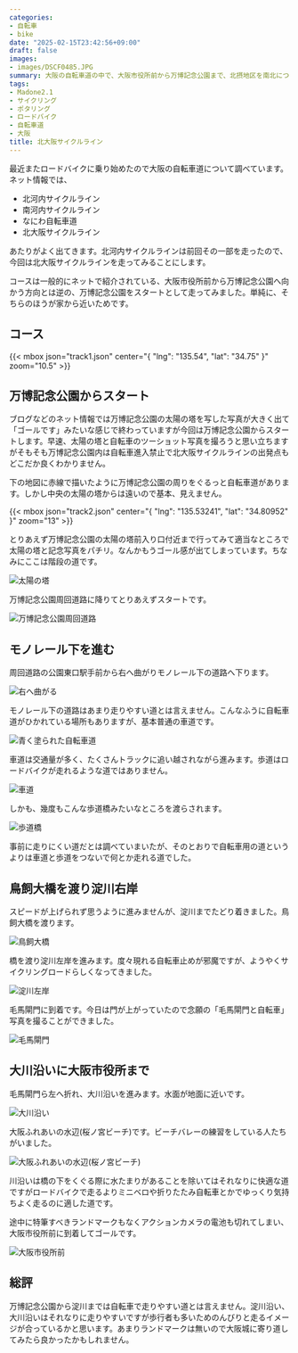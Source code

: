 ```yaml
---
categories:
- 自転車
- bike
date: "2025-02-15T23:42:56+09:00"
draft: false
images: 
- images/DSCF0485.JPG
summary: 大阪の自転車道の中で、大阪市役所前から万博記念公園まで、北摂地区を南北につなぐ北大阪サイクルラインを走ってみました。
tags:
- Madone2.1
- サイクリング
- ポタリング
- ロードバイク
- 自転車道
- 大阪
title: 北大阪サイクルライン
---
```


最近またロードバイクに乗り始めたので大阪の自転車道について調べています。ネット情報では、

-   北河内サイクルライン
-   南河内サイクルライン
-   なにわ自転車道
-   北大阪サイクルライン

あたりがよく出てきます。北河内サイクルラインは前回その一部を走ったので、今回は北大阪サイクルラインを走ってみることにします。

コースは一般的にネットで紹介されている、大阪市役所前から万博記念公園へ向かう方向とは逆の、万博記念公園をスタートとして走ってみました。単純に、そちらのほうが家から近いためです。

## コース

{{< mbox json="track1.json" center="{ \"lng\": \"135.54\", \"lat\": \"34.75\" }" zoom="10.5" >}}

## 万博記念公園からスタート

ブログなどのネット情報では万博記念公園の太陽の塔を写した写真が大きく出て「ゴールです」みたいな感じで終わっていますが今回は万博記念公園からスタートします。早速、太陽の塔と自転車のツーショット写真を撮ろうと思い立ちますがそもそも万博記念公園内は自転車進入禁止で北大阪サイクルラインの出発点もどこだか良くわかりません。

下の地図に赤線で描いたように万博記念公園の周りをぐるっと自転車道があります。しかし中央の太陽の塔からは遠いので基本、見えません。

{{< mbox json="track2.json" center="{ \"lng\": \"135.53241\", \"lat\": \"34.80952\" }" zoom="13" >}}

とりあえず万博記念公園の太陽の塔前入り口付近まで行ってみて適当なところで太陽の塔と記念写真をパチリ。なんかもうゴール感が出てしまっています。ちなみにここは階段の道です。

![太陽の塔](./images/DSCF0486.JPG)

万博記念公園周回道路に降りてとりあえずスタートです。

![万博記念公園周回道路](./images/FHD0005.JPG)

## モノレール下を進む

周回道路の公園東口駅手前から右へ曲がりモノレール下の道路へ下ります。

![右へ曲がる](./images/ap-2020-10-24-10h12m58s492.png)

モノレール下の道路はあまり走りやすい道とは言えません。こんなふうに自転車道がひかれている場所もありますが、基本普通の車道です。

![青く塗られた自転車道](./images/FHD0007.JPG)

車道は交通量が多く、たくさんトラックに追い越されながら進みます。歩道はロードバイクが走れるような道ではありません。

![車道](./images/ap-2020-10-24-10h18m11s130.png)

しかも、幾度もこんな歩道橋みたいなところを渡らされます。

![歩道橋](./images/ap-2020-10-24-10h25m02s018.png)

事前に走りにくい道だとは調べていまいたが、そのとおりで自転車用の道というよりは車道と歩道をつないで何とか走れる道でした。

## 鳥飼大橋を渡り淀川右岸

スピードが上げられず思うように進みませんが、淀川までたどり着きました。鳥飼大橋を渡ります。

![鳥飼大橋](./images/ap-2020-10-24-10h46m56s685.png)

橋を渡り淀川左岸を進みます。度々現れる自転車止めが邪魔ですが、ようやくサイクリングロードらしくなってきました。

![淀川左岸](./images/ap-2020-10-24-10h54m18s149.png)

毛馬閘門に到着です。今日は門が上がっていたので念願の「毛馬閘門と自転車」写真を撮ることができました。

![毛馬閘門](./images/IMG_20201018_084223.jpg)

## 大川沿いに大阪市役所まで

毛馬閘門ら左へ折れ、大川沿いを進みます。水面が地面に近いです。

![大川沿い](./images/ap-2020-10-24-10h59m59s975.png)

大阪ふれあいの水辺(桜ノ宮ビーチ)です。ビーチバレーの練習をしている人たちがいました。

![大阪ふれあいの水辺(桜ノ宮ビーチ)](./images/IMG_20201018_085255.jpg)

川沿いは橋の下をくぐる際に水たまりがあることを除いてはそれなりに快適な道ですがロードバイクで走るよりミニベロや折りたたみ自転車とかでゆっくり気持ちよく走るのに適した道です。

途中に特筆すべきランドマークもなくアクションカメラの電池も切れてしまい、大阪市役所前に到着してゴールです。

![大阪市役所前](./images/IMG_20201018_090844.jpg)

## 総評

万博記念公園から淀川までは自転車で走りやすい道とは言えません。淀川沿い、大川沿いはそれなりに走りやすいですが歩行者も多いためのんびりと走るイメージが合っているかと思います。あまりランドマークは無いので大阪城に寄り道してみたら良かったかもしれません。

